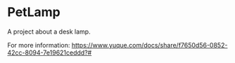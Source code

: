 # PetLamp
A project about a desk lamp.

For more information: https://www.yuque.com/docs/share/f7650d56-0852-42cc-8094-7e19621ceddd?# 
